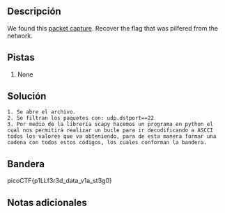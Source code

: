## Descripción

We found this [packet capture](https://jupiter.challenges.picoctf.org/static/b506393b6f9d53b94011df000c534759/capture.pcap). Recover the flag that was pilfered from the network.

## Pistas

1.  None

## Solución

```python()
1. Se abre el archivo.
2. Se filtran los paquetes con: udp.dstport==22
3. Por medio de la librería scapy hacemos un programa en python el cual nos permitirá realizar un bucle para ir decodificando a ASCCI todos los valores que va obteniendo, para de esta manera formar una cadena con todos estos códigos, los cuales conforman la bandera.
```

## Bandera

picoCTF{p1LLf3r3d_data_v1a_st3g0}

## Notas adicionales